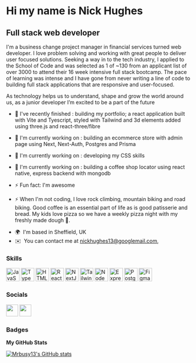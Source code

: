 Hi my name is Nick Hughes 
===================================================================================================================================

Full stack web developer
------------------------
I'm a business change project manager in financial services turned web developer. I love problem solving and working with great people to deliver user focused solutions.
Seeking a way in to the tech industry, I applied to the School of Code and was selected as 1 of ~130 from an applicant list of over 3000 to attend their 16 week intensive full stack bootcamp. The pace of learning was intense and I have gone from never writing a line of code to building full stack applications that are responsive and user-focused.

As technology helps us to understand, shape and grow the world around us, as a junior developer I’m excited to be a part of the future

- 🌱 I've recently finished : building my portfolio;  a react application built with Vite and Tyescript, styled with Tailwind and 3d elements added using three.js and react-three/fibre
- 🌱 I'm currently working on : building an ecommerce store with admin page using Next, Next-Auth, Postgres and Prisma
- 🌱 I'm currently working on : developing my CSS skills
- 🌱 I'm currently working on : building a coffee shop locator using react native, express backend with mongodb

- ⚡ Fun fact: I'm awesome
- ⚡ When I'm not coding, I love rock climbing, mountain biking and road biking. Good coffee is an essential part of life as is good patisserie and bread. My kids love pizza so we have a weekly pizza night with my freshly made dough  :pizza:. 


* 🌍  I'm based in Sheffield, UK
* ✉️  You can contact me at [nickhughes13@googlemail.com,](mailto:nickhughes13@googlemail.com, )

### Skills


<p align="left">
<a href="https://developer.mozilla.org/en-US/docs/Web/JavaScript" target="_blank" rel="noreferrer"><img src="https://raw.githubusercontent.com/danielcranney/readme-generator/main/public/icons/skills/javascript-colored.svg" width="36" height="36" alt="JavaScript" /></a>
<a href="https://www.typescriptlang.org/" target="_blank" rel="noreferrer"><img src="https://raw.githubusercontent.com/danielcranney/readme-generator/main/public/icons/skills/typescript-colored.svg" width="36" height="36" alt="TypeScript" /></a>
<a href="https://developer.mozilla.org/en-US/docs/Glossary/HTML5" target="_blank" rel="noreferrer"><img src="https://raw.githubusercontent.com/danielcranney/readme-generator/main/public/icons/skills/html5-colored.svg" width="36" height="36" alt="HTML5" /></a>
<a href="https://reactjs.org/" target="_blank" rel="noreferrer"><img src="https://raw.githubusercontent.com/danielcranney/readme-generator/main/public/icons/skills/react-colored.svg" width="36" height="36" alt="React" /></a>
<a href="https://nextjs.org/docs" target="_blank" rel="noreferrer"><img src="https://raw.githubusercontent.com/danielcranney/readme-generator/main/public/icons/skills/nextjs-colored-dark.svg" width="36" height="36" alt="NextJs" /></a>
<a href="https://tailwindcss.com/" target="_blank" rel="noreferrer"><img src="https://raw.githubusercontent.com/danielcranney/readme-generator/main/public/icons/skills/tailwindcss-colored.svg" width="36" height="36" alt="TailwindCSS" /></a>
<a href="https://nodejs.org/en/" target="_blank" rel="noreferrer"><img src="https://raw.githubusercontent.com/danielcranney/readme-generator/main/public/icons/skills/nodejs-colored.svg" width="36" height="36" alt="NodeJS" /></a>
<a href="https://expressjs.com/" target="_blank" rel="noreferrer"><img src="https://raw.githubusercontent.com/danielcranney/readme-generator/main/public/icons/skills/express-colored-dark.svg" width="36" height="36" alt="Express" /></a>
<a href="https://www.postgresql.org/" target="_blank" rel="noreferrer"><img src="https://raw.githubusercontent.com/danielcranney/readme-generator/main/public/icons/skills/postgresql-colored.svg" width="36" height="36" alt="PostgreSQL" /></a>
<a href="https://www.figma.com/" target="_blank" rel="noreferrer"><img src="https://raw.githubusercontent.com/danielcranney/readme-generator/main/public/icons/skills/figma-colored.svg" width="36" height="36" alt="Figma" /></a>
</p>


### Socials

<p align="left"> <a href="https://www.github.com/Mrbusy13" target="_blank" rel="noreferrer"><img src="https://raw.githubusercontent.com/danielcranney/readme-generator/main/public/icons/socials/github-dark.svg" width="32" height="32" /></a> <a href="https://www.linkedin.com/in/nick-hughes-7a5a428b" target="_blank" rel="noreferrer"><img src="https://raw.githubusercontent.com/danielcranney/readme-generator/main/public/icons/socials/linkedin.svg" width="32" height="32" /></a></p>

### Badges

<b>My GitHub Stats</b>

<a href="http://www.github.com/Mrbusy13"><img src="https://github-readme-stats.vercel.app/api?username=Mrbusy13&show_icons=true&hide=&count_private=true&title_color=0891b2&text_color=ffffff&icon_color=0891b2&bg_color=1c1917&hide_border=true&show_icons=true" alt="Mrbusy13's GitHub stats" /></a>
                      

